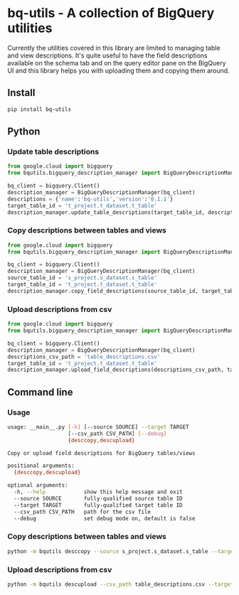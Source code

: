 # bq-utils - A collection of BigQuery utilities
Currently the utilities covered in this library are limited to managing table and view descriptions.
It's quite useful to have the field descriptions available on 
the schema tab and on the query editor pane on the BigQuery UI and this library helps you with uploading them and copying them around.
## Install
```bash
pip install bq-utils
```
## Python
### Update table descriptions
```python
from google.cloud import bigquery
from bqutils.bigquery_description_manager import BigQueryDescriptionManager

bq_client = bigquery.Client()
description_manager = BigQueryDescriptionManager(bq_client)
descriptions = {'name':'bq-utils','version':'0.1.1'} 
target_table_id = 't_project.t_dataset.t_table'
description_manager.update_table_descriptions(target_table_id, descriptions)
```

### Copy descriptions between tables and views
```python
from google.cloud import bigquery
from bqutils.bigquery_description_manager import BigQueryDescriptionManager

bq_client = bigquery.Client()
description_manager = BigQueryDescriptionManager(bq_client)
source_table_id = 's_project.s_dataset.s_table'
target_table_id = 't_project.t_dataset.t_table'
description_manager.copy_field_descriptions(source_table_id, target_table_id)
```

### Upload descriptions from csv
```python
from google.cloud import bigquery
from bqutils.bigquery_description_manager import BigQueryDescriptionManager

bq_client = bigquery.Client()
description_manager = BigQueryDescriptionManager(bq_client)
descriptions_csv_path = 'table_descriptions.csv'
target_table_id = 't_project.t_dataset.t_table'
description_manager.upload_field_descriptions(descriptions_csv_path, target_table_id)
```

## Command line
### Usage
```bash
usage: __main__.py [-h] [--source SOURCE] --target TARGET
                   [--csv_path CSV_PATH] [--debug]
                   {desccopy,descupload}

Copy or upload field descriptions for BigQuery tables/views

positional arguments:
  {desccopy,descupload}

optional arguments:
  -h, --help            show this help message and exit
  --source SOURCE       fully-qualified source table ID
  --target TARGET       fully-qualified target table ID
  --csv_path CSV_PATH   path for the csv file
  --debug               set debug mode on, default is false
```
### Copy descriptions between tables and views
```bash
python -m bqutils desccopy --source s_project.s_dataset.s_table --target t_project.t_dataset.t_table
```

### Upload descriptions from csv
```bash
python -m bqutils descupload --csv_path table_descriptions.csv --target t_project.t_dataset.t_table
```